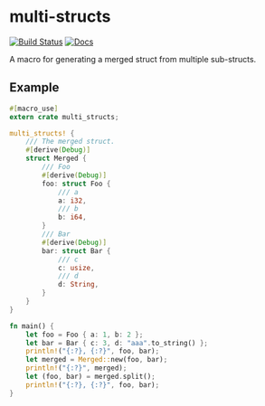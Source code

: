 # multi-structs

[![Build Status](https://travis-ci.org/upsuper/multi-structs.svg?branch=master)](https://travis-ci.org/upsuper/multi-structs)
[![Docs](https://docs.rs/multi-structs/badge.svg)](https://docs.rs/multi-structs)

A macro for generating a merged struct from multiple sub-structs.

## Example

```rust
#[macro_use]
extern crate multi_structs;

multi_structs! {
    /// The merged struct.
    #[derive(Debug)]
    struct Merged {
        /// Foo
        #[derive(Debug)]
        foo: struct Foo {
            /// a
            a: i32,
            /// b
            b: i64,
        }
        /// Bar
        #[derive(Debug)]
        bar: struct Bar {
            /// c
            c: usize,
            /// d
            d: String,
        }
    }
}

fn main() {
    let foo = Foo { a: 1, b: 2 };
    let bar = Bar { c: 3, d: "aaa".to_string() };
    println!("{:?}, {:?}", foo, bar);
    let merged = Merged::new(foo, bar);
    println!("{:?}", merged);
    let (foo, bar) = merged.split();
    println!("{:?}, {:?}", foo, bar);
}
```
